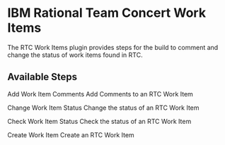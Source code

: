 
# IBM Rational Team Concert Work Items

The RTC Work Items plugin provides steps for the build to comment and change the status of work items found in RTC.


## Available Steps

Add Work Item Comments Add Comments to an RTC Work Item

Change Work Item Status Change the status of an RTC Work Item

Check Work Item Status Check the status of an RTC Work Item

Create Work Item Create an RTC Work Item


